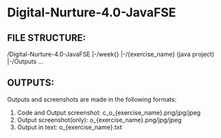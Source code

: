 # Digital-Nurture-4.0-JavaFSE

FILE STRUCTURE:
---------------
/Digital-Nurture-4.0-JavaFSE
|-/week{}
  |-/{exercise_name} (java project)
  |-/Outputs
...

OUTPUTS:
--------
Outputs and screenshots are made in the following formats:

1. Code and Output screenshot: c_o_{exercise_name}.png/jpg/jpeg
2. Output screenshot(only): o_{exercise_name}.png/jpg/jpeg
3. Output in text: o_{exercise_name}.txt